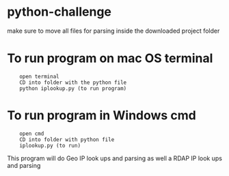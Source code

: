 # python-challenge
make sure to move all files for parsing inside the downloaded project folder
# To run program on mac OS terminal
        open terminal
        CD into folder with the python file
        python iplookup.py (to run program)
# To run program in Windows cmd
        open cmd
        CD into folder with python file
        iplookup.py (to run)

This program will do Geo IP look ups and parsing as well a RDAP IP look ups and parsing
  

